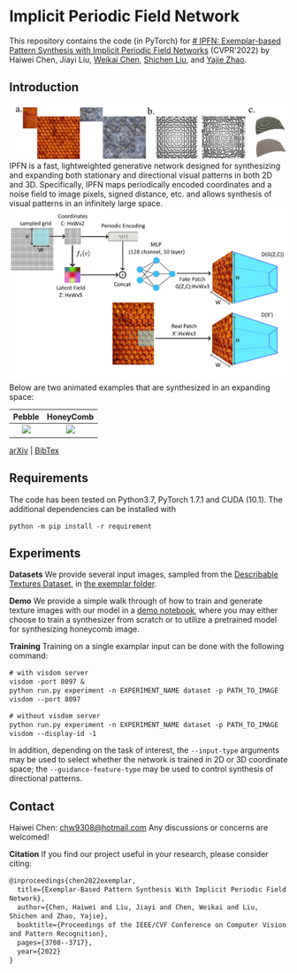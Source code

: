 # Implicit Periodic Field Network

This repository contains the code (in PyTorch) for [# IPFN: Exemplar-based Pattern Synthesis with Implicit Periodic Field Networks](https://arxiv.org/abs/2204.01671)  (CVPR'2022) by Haiwei Chen, Jiayi Liu, [Weikai Chen](http://chenweikai.github.io/), [Shichen Liu](https://shichenliu.github.io/), and [Yajie Zhao](https://www.yajie-zhao.com/).

## Introduction
![](https://github.com/nintendops/IPFN/blob/main/media/teaser.png)
IPFN is a fast, lightweighted generative network designed for synthesizing and expanding both stationary and directional visual patterns in both 2D and 3D.  Specifically, IPFN maps periodically encoded coordinates and a noise field to image pixels, signed distance, etc. and allows synthesis of visual patterns in an infinitely large space. 
![](https://github.com/nintendops/IPFN/blob/main/media/network.png)
Below are two animated examples that are synthesized in an expanding space:

Pebble             |  HoneyComb
:-------------------------:|:-------------------------:
![](https://github.com/nintendops/IPFN/blob/main/media/pebble_animated.gif)  |  ![](https://github.com/nintendops/IPFN/blob/main/media/comb_animated.gif)

[arXiv](https://arxiv.org/abs/2204.01671)  | [BibTex](#contact)


## Requirements

The code has been tested on Python3.7, PyTorch 1.7.1 and CUDA (10.1). The additional dependencies can be installed with 
```
python -m pip install -r requirement
```

## Experiments

**Datasets**
We provide several input images, sampled from the [Describable Textures Dataset](https://www.robots.ox.ac.uk/~vgg/data/dtd/), in [the exemplar folder](https://github.com/nintendops/IPFN/blob/main/exemplars/images). 

**Demo**
We provide a simple walk through of how to train and generate texture images with our model in a [demo notebook](https://github.com/nintendops/IPFN/blob/main/demo.ipynb), where you may either choose to train a synthesizer from scratch or to utilize a pretrained model for synthesizing honeycomb image.

**Training**
Training on a single examplar input can be done with the following command:
```
# with visdom server
visdom -port 8097 &
python run.py experiment -n EXPERIMENT_NAME dataset -p PATH_TO_IMAGE visdom --port 8097
```
```
# without visdom server
python run.py experiment -n EXPERIMENT_NAME dataset -p PATH_TO_IMAGE visdom --display-id -1
```

In addition, depending on the task of interest, the `--input-type` arguments may be used to select whether the network is trained in 2D or 3D coordinate space; the `--guidance-feature-type` may be used to control synthesis of directional patterns.

## Contact

Haiwei Chen: chw9308@hotmail.com
Any discussions or concerns are welcomed!

**Citation**
If you find our project useful in your research, please consider citing:

```
@inproceedings{chen2022exemplar,
  title={Exemplar-Based Pattern Synthesis With Implicit Periodic Field Network},
  author={Chen, Haiwei and Liu, Jiayi and Chen, Weikai and Liu, Shichen and Zhao, Yajie},
  booktitle={Proceedings of the IEEE/CVF Conference on Computer Vision and Pattern Recognition},
  pages={3708--3717},
  year={2022}
}
```
